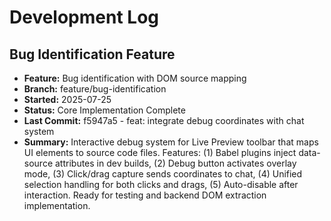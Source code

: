 # Development Log

## Bug Identification Feature
- **Feature:** Bug identification with DOM source mapping
- **Branch:** feature/bug-identification
- **Started:** 2025-07-25
- **Status:** Core Implementation Complete
- **Last Commit:** f5947a5 - feat: integrate debug coordinates with chat system
- **Summary:** Interactive debug system for Live Preview toolbar that maps UI elements to source code files. Features: (1) Babel plugins inject data-source attributes in dev builds, (2) Debug button activates overlay mode, (3) Click/drag capture sends coordinates to chat, (4) Unified selection handling for both clicks and drags, (5) Auto-disable after interaction. Ready for testing and backend DOM extraction implementation.